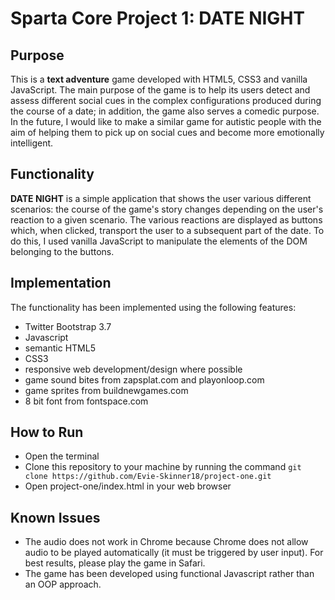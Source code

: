 # Sparta Core Project 1: DATE NIGHT


## Purpose
This is a **text adventure** game developed with HTML5, CSS3 and vanilla JavaScript. The main purpose of the game is to help its users detect and assess different social cues in the complex configurations produced during the course of a date; in addition, the game also serves a comedic purpose. In the future, I would like to make a similar game for autistic people with the aim of helping them to pick up on social cues and become more emotionally intelligent.

## Functionality
**DATE NIGHT** is a simple application that shows the user various different scenarios: the course of the game's story changes depending on the user's reaction to a given scenario. The various reactions are displayed as buttons which, when clicked, transport the user to a subsequent part of the date. To do this, I used vanilla JavaScript to manipulate the elements of the DOM belonging to the buttons.

## Implementation

The functionality has been implemented using the following features:

* Twitter Bootstrap 3.7
* Javascript
* semantic HTML5
* CSS3
* responsive web development/design where possible
* game sound bites from zapsplat.com and playonloop.com
* game sprites from buildnewgames.com
* 8 bit font from fontspace.com

## How to Run
* Open the terminal
* Clone this repository to your machine by running the command ```git clone https://github.com/Evie-Skinner18/project-one.git ```
* Open project-one/index.html in your web browser

## Known Issues
* The audio does not work in Chrome because Chrome does not allow audio to be played automatically (it must be triggered by user input). For best results, please play the game in Safari.
* The game has been developed using functional Javascript rather than an OOP approach.
